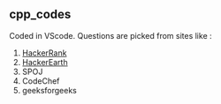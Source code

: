 ## cpp_codes
Coded in VScode.
Questions are picked from sites like :

  1. [HackerRank](https://www.hackerrank.com/)
  2. [HackerEarth](https://www.hackerearth.com/)
  3. SPOJ
  4. CodeChef 
  5. geeksforgeeks

